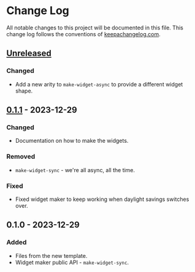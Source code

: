 # Change Log
All notable changes to this project will be documented in this file. This change log follows the conventions of [keepachangelog.com](http://keepachangelog.com/).

## [Unreleased]
### Changed
- Add a new arity to `make-widget-async` to provide a different widget shape.

## [0.1.1] - 2023-12-29
### Changed
- Documentation on how to make the widgets.

### Removed
- `make-widget-sync` - we're all async, all the time.

### Fixed
- Fixed widget maker to keep working when daylight savings switches over.

## 0.1.0 - 2023-12-29
### Added
- Files from the new template.
- Widget maker public API - `make-widget-sync`.

[Unreleased]: https://sourcehost.site/your-name/exercise_9/compare/0.1.1...HEAD
[0.1.1]: https://sourcehost.site/your-name/exercise_9/compare/0.1.0...0.1.1
